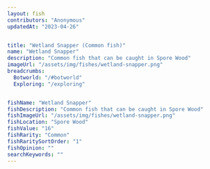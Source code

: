 ```yaml
---
layout: fish
contributors: "Anonymous"
updatedAt: "2023-04-26"


title: "Wetland Snapper (Common fish)"
name: "Wetland Snapper"
description: "Common fish that can be caught in Spore Wood"
imageUrl: "/assets/img/fishes/wetland-snapper.png"
breadcrumbs:
  Botworld: "/#botworld"
  Exploring: "/exploring"


fishName: "Wetland Snapper"
fishDescription: "Common fish that can be caught in Spore Wood"
fishImageUrl: "/assets/img/fishes/wetland-snapper.png"
fishLocation: "Spore Wood"
fishValue: "16"
fishRarity: "Common"
fishRaritySortOrder: "1"
fishOpinion: ""
searchKeywords: ""
---
```


